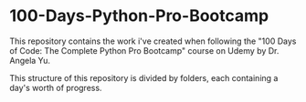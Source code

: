 # 100-Days-Python-Pro-Bootcamp

This repository contains the work i've created when following the "100 Days of Code: The Complete Python Pro Bootcamp" course on Udemy by Dr. Angela Yu.

This structure of this repository is divided by folders, each containing a day's worth of progress.
